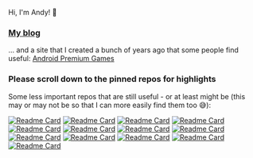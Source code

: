 Hi, I'm Andy! 👋

### [My blog](https://aop.software/blog)

... and a site that I created a bunch of years ago that some people find useful: [Android Premium Games](https://androidpremium.games/)

### Please scroll down to the pinned repos for highlights

Some less important repos that are still useful - or at least might be (this may or may not be so that I can more easily find them too 😅):

[![Readme Card](https://readme-stats.aop.software/api/pin/?username=s-h-a-d-o-w&description_lines_count=2&repo=vdbb-ui)](https://github.com/s-h-a-d-o-w/vdbb-ui#gh-light-mode-only)
[![Readme Card](https://readme-stats.aop.software/api/pin/?username=s-h-a-d-o-w&description_lines_count=2&repo=next-simple-chatgpt#gh-light-mode-only)](https://github.com/s-h-a-d-o-w/next-simple-chatgpt#gh-light-mode-only)
[![Readme Card](https://readme-stats.aop.software/api/pin/?username=s-h-a-d-o-w&description_lines_count=2&repo=delete-unused-forks#gh-light-mode-only)](https://github.com/s-h-a-d-o-w/delete-unused-forks#gh-light-mode-only)
[![Readme Card](https://readme-stats.aop.software/api/pin/?username=s-h-a-d-o-w&description_lines_count=2&repo=remark-merge-data#gh-light-mode-only)](https://github.com/s-h-a-d-o-w/remark-merge-data#gh-light-mode-only)
[![Readme Card](https://readme-stats.aop.software/api/pin/?username=s-h-a-d-o-w&description_lines_count=2&repo=mike-force#gh-light-mode-only)](https://github.com/s-h-a-d-o-w/mike-force#gh-light-mode-only)
[![Readme Card](https://readme-stats.aop.software/api/pin/?username=s-h-a-d-o-w&description_lines_count=2&repo=pubmed-contribution-stats#gh-light-mode-only)](https://github.com/s-h-a-d-o-w/pubmed-contribution-stats#gh-light-mode-only)
[![Readme Card](https://readme-stats.aop.software/api/pin/?username=s-h-a-d-o-w&description_lines_count=2&repo=NotepadPlusPlus-Remixed-Theme#gh-light-mode-only)](https://github.com/s-h-a-d-o-w/NotepadPlusPlus-Remixed-Theme#gh-light-mode-only)
[![Readme Card](https://readme-stats.aop.software/api/pin/?username=s-h-a-d-o-w&description_lines_count=2&repo=github-userscripts#gh-light-mode-only)](https://github.com/s-h-a-d-o-w/github-userscripts#gh-light-mode-only)
[![Readme Card](https://readme-stats.aop.software/api/pin/?username=s-h-a-d-o-w&description_lines_count=2&repo=react-spring-comparison#gh-light-mode-only)](https://github.com/s-h-a-d-o-w/react-spring-comparison#gh-light-mode-only)
[![Readme Card](https://readme-stats.aop.software/api/pin/?username=s-h-a-d-o-w&description_lines_count=2&repo=regtobin#gh-light-mode-only)](https://github.com/s-h-a-d-o-w/regtobin#gh-light-mode-only)
[![Readme Card](https://readme-stats.aop.software/api/pin/?username=s-h-a-d-o-w&description_lines_count=2&repo=cf-geo-steering-helper#gh-light-mode-only)](https://github.com/s-h-a-d-o-w/cf-geo-steering-helper#gh-light-mode-only)
[![Readme Card](https://readme-stats.aop.software/api/pin/?username=s-h-a-d-o-w&description_lines_count=2&repo=talon-eyetracking#gh-light-mode-only)](https://github.com/s-h-a-d-o-w/talon-eyetracking#gh-light-mode-only)
[![Readme Card](https://readme-stats.aop.software/api/pin/?username=s-h-a-d-o-w&description_lines_count=2&repo=openapi-zod-client-experiment#gh-light-mode-only)](https://github.com/s-h-a-d-o-w/openapi-zod-client-experiment#gh-light-mode-only)

<!--
**s-h-a-d-o-w/s-h-a-d-o-w** is a ✨ _special_ ✨ repository because its `README.md` (this file) appears on your GitHub profile.

Here are some ideas to get you started:

- 🔭 I’m currently working on ...
- 🌱 I’m currently learning ...
- 👯 I’m looking to collaborate on ...
- 🤔 I’m looking for help with ...
- 💬 Ask me about ...
- 📫 How to reach me: ...
- 😄 Pronouns: ...
- ⚡ Fun fact: ...
-->

